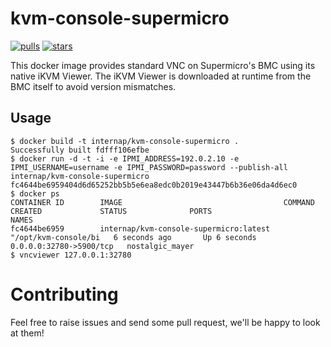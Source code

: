 kvm-console-supermicro
======================

[![pulls](https://img.shields.io/docker/pulls/internap/kvm-console-supermicro.png?maxAge=86400)](https://hub.docker.com/r/internap/kvm-console-supermicro/) [![stars](https://img.shields.io/docker/stars/internap/kvm-console-supermicro.png?maxAge=86400)](https://hub.docker.com/r/internap/kvm-console-supermicro/)


This docker image provides standard VNC on Supermicro's BMC using its native iKVM Viewer.  The iKVM Viewer is downloaded at runtime from the BMC itself to avoid version mismatches.

Usage
-----

    $ docker build -t internap/kvm-console-supermicro .
    Successfully built fdfff106efbe
    $ docker run -d -t -i -e IPMI_ADDRESS=192.0.2.10 -e IPMI_USERNAME=username -e IPMI_PASSWORD=password --publish-all internap/kvm-console-supermicro
    fc4644be6959404d6d65252bb5b5e6ea8edc0b2019e43447b6b36e06da4d6ec0
    $ docker ps
    CONTAINER ID        IMAGE                                    COMMAND                    CREATED             STATUS              PORTS                     NAMES
    fc4644be6959        internap/kvm-console-supermicro:latest   "/opt/kvm-console/bi   6 seconds ago       Up 6 seconds        0.0.0.0:32780->5900/tcp   nostalgic_mayer     
    $ vncviewer 127.0.0.1:32780

Contributing
============

Feel free to raise issues and send some pull request, we'll be happy to look at them!
